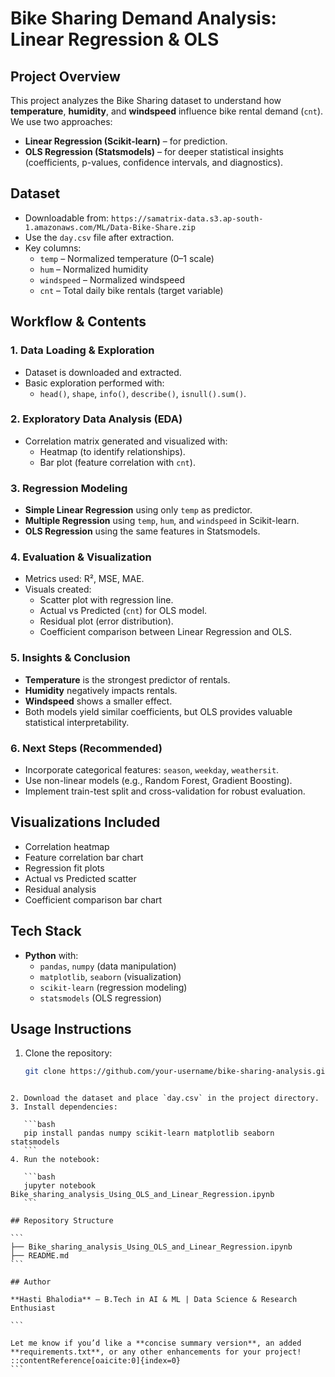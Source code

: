 #  Bike Sharing Demand Analysis: Linear Regression & OLS

##  Project Overview
This project analyzes the Bike Sharing dataset to understand how **temperature**, **humidity**, and **windspeed** influence bike rental demand (`cnt`). We use two approaches:
- **Linear Regression (Scikit-learn)** – for prediction.
- **OLS Regression (Statsmodels)** – for deeper statistical insights (coefficients, p-values, confidence intervals, and diagnostics).

##  Dataset
- Downloadable from: `https://samatrix-data.s3.ap-south-1.amazonaws.com/ML/Data-Bike-Share.zip`
- Use the `day.csv` file after extraction.
- Key columns:
  - `temp` – Normalized temperature (0–1 scale)
  - `hum` – Normalized humidity
  - `windspeed` – Normalized windspeed
  - `cnt` – Total daily bike rentals (target variable)

##  Workflow & Contents

### 1. Data Loading & Exploration
- Dataset is downloaded and extracted.
- Basic exploration performed with:
  - `head()`, `shape`, `info()`, `describe()`, `isnull().sum()`.

### 2. Exploratory Data Analysis (EDA)
- Correlation matrix generated and visualized with:
  - Heatmap (to identify relationships).
  - Bar plot (feature correlation with `cnt`).

### 3. Regression Modeling
- **Simple Linear Regression** using only `temp` as predictor.
- **Multiple Regression** using `temp`, `hum`, and `windspeed` in Scikit-learn.
- **OLS Regression** using the same features in Statsmodels.

### 4. Evaluation & Visualization
- Metrics used: R², MSE, MAE.
- Visuals created:
  - Scatter plot with regression line.
  - Actual vs Predicted (`cnt`) for OLS model.
  - Residual plot (error distribution).
  - Coefficient comparison between Linear Regression and OLS.

### 5. Insights & Conclusion
- **Temperature** is the strongest predictor of rentals.
- **Humidity** negatively impacts rentals.
- **Windspeed** shows a smaller effect.
- Both models yield similar coefficients, but OLS provides valuable statistical interpretability.

### 6. Next Steps (Recommended)
- Incorporate categorical features: `season`, `weekday`, `weathersit`.
- Use non-linear models (e.g., Random Forest, Gradient Boosting).
- Implement train-test split and cross-validation for robust evaluation.

##  Visualizations Included
- Correlation heatmap
- Feature correlation bar chart
- Regression fit plots
- Actual vs Predicted scatter
- Residual analysis
- Coefficient comparison bar chart

##  Tech Stack
- **Python** with:
  - `pandas`, `numpy` (data manipulation)
  - `matplotlib`, `seaborn` (visualization)
  - `scikit-learn` (regression modeling)
  - `statsmodels` (OLS regression)

##  Usage Instructions
1. Clone the repository:
   ```bash
   git clone https://github.com/your-username/bike-sharing-analysis.git
````

2. Download the dataset and place `day.csv` in the project directory.
3. Install dependencies:

   ```bash
   pip install pandas numpy scikit-learn matplotlib seaborn statsmodels
   ```
4. Run the notebook:

   ```bash
   jupyter notebook Bike_sharing_analysis_Using_OLS_and_Linear_Regression.ipynb
   ```

## Repository Structure

```
├── Bike_sharing_analysis_Using_OLS_and_Linear_Regression.ipynb
├── README.md
```

## Author

**Hasti Bhalodia** — B.Tech in AI & ML | Data Science & Research Enthusiast

```

Let me know if you’d like a **concise summary version**, an added **requirements.txt**, or any other enhancements for your project!
::contentReference[oaicite:0]{index=0}
```
